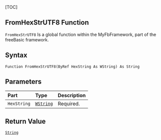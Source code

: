 [TOC]
## FromHexStrUTF8 Function

`FromHexStrUTF8` Is a global function within the MyFbFramework, part of the freeBasic framework.
## Syntax

```freeBasic
Function FromHexStrUTF8(ByRef HexString As WString) As String
```

## Parameters

|Part|Type|Description|
| :------------ | :------------ | :------------ |
|`HexString`|[`WString`]("https://www.freebasic.net/wiki/KeyPgWString")|Required.|

## Return Value
[`String`]("https://www.freebasic.net/wiki/KeyPgString")

